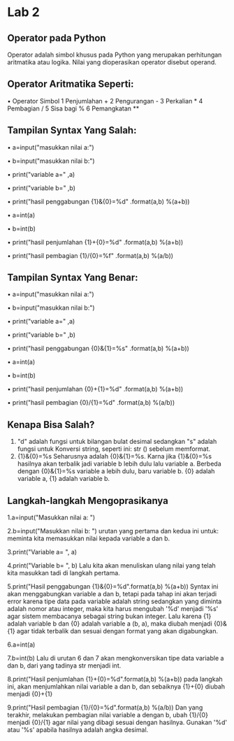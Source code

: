 # Lab 2

## Operator pada Python
Operator adalah simbol khusus pada Python yang merupakan perhitungan aritmatika atau logika.
Nilai yang dioperasikan operator disebut operand.

## Operator Aritmatika Seperti:
• Operator Simbol 1 Penjumlahan + 2 Pengurangan - 3 Perkalian * 4 Pembagian / 5 Sisa bagi % 6 Pemangkatan **

## Tampilan Syntax Yang Salah:
• a=input("masukkan nilai a:")

• b=input("masukkan nilai b:")

• print("variable a=" ,a)

• print("variable b=" ,b)

• print("hasil penggabungan {1}&{0}=%d" .format(a,b) %(a+b))

• a=int(a)

• b=int(b)

• print("hasil penjumlahan {1}+{0}=%d" .format(a,b) %(a+b))

• print("hasil pembagian {1}/{0}=%f" .format(a,b) %(a/b))

## Tampilan Syntax Yang Benar:
• a=input("masukkan nilai a:")

• b=input("masukkan nilai b:")

• print("variable a=" ,a)

• print("variable b=" ,b)

• print("hasil penggabungan {0}&{1}=%s" .format(a,b) %(a+b))

• a=int(a)

• b=int(b)

• print("hasil penjumlahan {0}+{1}=%d" .format(a,b) %(a+b))

• print("hasil pembagian {0}/{1}=%d" .format(a,b) %(a/b))


## Kenapa Bisa Salah?
1. "d" adalah fungsi untuk bilangan bulat desimal sedangkan "s" adalah fungsi untuk Konversi string, seperti ini: str () sebelum memformat.
2. {1}&{0}=%s Seharusnya adalah {0}&{1}=%s. Karna jika {1}&{0}=%s hasilnya akan terbalik jadi variable b lebih dulu lalu variable a. Berbeda dengan {0}&{1}=%s variable a lebih dulu, baru variable b. {0} adalah variable a, {1} adalah variable b.


## Langkah-langkah Mengoprasikanya
1.a=input("Masukkan nilai a: ")

2.b=input("Masukkan nilai b: ") urutan yang pertama dan kedua ini untuk: meminta kita memasukkan nilai kepada variable a dan b.

3.print("Variable a= ", a)

4.print("Variable b= ", b) Lalu kita akan menuliskan ulang nilai yang telah kita masukkan tadi di langkah pertama.

5.print("Hasil penggabungan {1}&{0}=%d".format(a,b) %(a+b)) Syntax ini akan menggabungkan variable a dan b, tetapi pada tahap ini akan terjadi error karena tipe data pada variable adalah string sedangkan yang diminta adalah nomor atau integer, maka kita harus mengubah '%d' menjadi '%s' agar sistem membacanya sebagai string bukan integer. Lalu karena {1} adalah variable b dan {0} adalah variable a (b, a), maka diubah menjadi {0}&{1} agar tidak terbalik dan sesuai dengan format yang akan digabungkan.

6.a=int(a)

7.b=int(b) Lalu di urutan 6 dan 7 akan mengkonversikan tipe data variable a dan b, dari yang tadinya str menjadi int.

8.print("Hasil penjumlahan {1}+{0}=%d".format(a,b) %(a+b)) pada langkah ini, akan menjumlahkan nilai variable a dan b, dan sebaiknya {1}+{0} diubah menjadi {0}+{1}

9.print("Hasil pembagian {1}/{0}=%d".format(a,b) %(a/b)) Dan yang terakhir, melakukan pembagian nilai variable a dengan b, ubah {1}/{0} menjadi {0}/{1} agar nilai yang dibagi sesuai dengan hasilnya. Gunakan '%d' atau '%s' apabila hasilnya adalah angka desimal.

